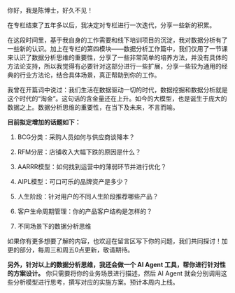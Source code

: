 你好，我是陈博士，好久不见！

在专栏结束了五年多以后，我决定对专栏进行一次迭代，分享一些新的积累。

在这段时间里，基于我自身的工作需要和线下培训项目的沉淀，我对数据分析有了一些新的认识。加上在专栏的第四模块——数据分析工作篇中，我们仅用了一节课来认识了数据分析思维的重要性，分享了一些非常简单的培养方法，并没有具体的方法论支持，所以我觉得有必要针对这部分进行一些扩展，分享一些较为通用的经典的行业方法论，结合具体场景，真正帮助到你的工作。

我曾在开篇词中说过：我们生活在数据驱动一切的时代，数据挖掘和数据分析就是这个时代的“淘金”。这句话的含金量还在上升。如今的大模型，也是诞生于庞大的数据之上。数据分析思维的重要性，在当下及未来，不言而喻。

**目前拟定增加的话题如下：**

1. BCG分类：采购人员如何与供应商谈降本？

2. RFM分层：店铺收入大幅下跌的原因是什么？

3. AARRR模型：如何找到运营中的薄弱环节并进行优化？

4. AIPL模型：可口可乐的品牌资产是多少？

5. 人生阶段：针对用户的不同人生阶段推荐哪些产品？

6. 客户生命周期管理：你的产品客户结构是怎样的？

7. 不同场景下的数据分析思维


如果你有更多想要了解的内容，也欢迎在留言区写下你的问题，我们共同探讨！加更的部分，每周三和周五0点更新，敬请期待。

**另外，针对以上的数据分析思维，我还会做一个 AI Agent 工具，帮你进行针对性的方案设计。** 你只需要将你的业务场景进行描述，然后 AI Agent 就会分别调用这些分析模型进行思考，撰写对应的实施方案。预计本周内上线。